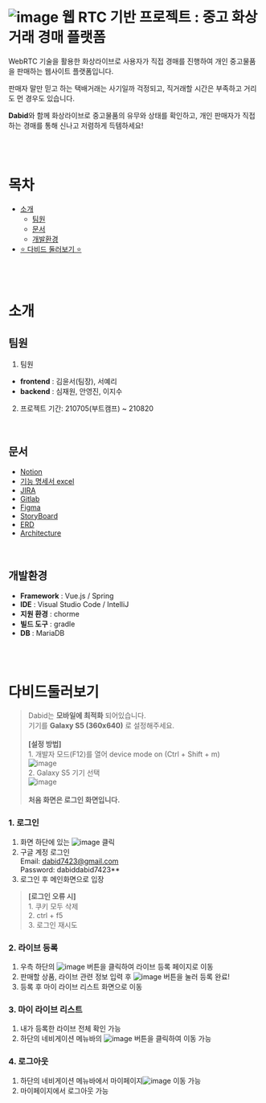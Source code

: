 # ![image](/uploads/588c46e1dbbb05547cd6d478c9331e41/image.png) **웹 RTC 기반 프로젝트 : 중고 화상거래 경매 플랫폼**

WebRTC 기술을 활용한 화상라이브로 사용자가 직접 경매를 진행하여 개인 중고물품을 판매하는 웹사이트 플랫폼입니다. 

판매자 말만 믿고 하는 택배거래는 사기일까 걱정되고, 직거래할 시간은 부족하고 거리도 먼 경우도 있습니다. 

**Dabid**와 함께 화상라이브로 중고물품의 유무와 상태를 확인하고, 개인 판매자가 직접하는 경매를 통해 신나고 저렴하게 득템하세요!

<br>
<br>

# 목차

- [소개](#소개)
  - [팀원](#팀원)
  - [문서](#문서)
  - [개발환경](#개발환경)
- [⭐ 다비드 둘러보기 ⭐](#DaBID.md)

<br>
<br>

# 소개
## 팀원
1. 팀원
  - **frontend** : 김윤서(팀장), 서예리
  - **backend**  : 심재원, 안영진, 이지수

2. 프로젝트 기간: 210705(부트캠프) ~ 210820    

<br>

## 문서
 - [Notion](https://www.notion.so/PJT-14bf2a880caa4b2f8cb5f220ce270bf3)
 - [기능 명세서 excel](https://docs.google.com/spreadsheets/d/1pazhJn9QQCp9-F--eiMslCsy95N4F8GIuffqEuyxysQ/edit#gid=1438666494)
 - [JIRA](https://jira.ssafy.com/projects/S05P12A506/issues/S05P12A506-3?filter=allopenissues)
 - [Gitlab](https://lab.ssafy.com/s05-webmobile1-sub2/S05P12A506)
 - [Figma](https://www.figma.com/team_invite/redeem/PxGzuHG5EE5SJrjPOExpwX)
 - [StoryBoard](https://docs.google.com/presentation/d/1eBP6ZpRhm4AEdg9Pu2nexNRW_feO2aKZFI18TOPKFzE/edit#slide=id.p)
 - [ERD](https://www.erdcloud.com/d/wbwiRBoxZA4vkFdkf)
 - [Architecture](https://drive.google.com/file/d/1QH-hY0vVtCKsxEMw_OxLQO5paEOxW7UN/view?usp=sharing)

<br>

## 개발환경
- __Framework__ : Vue.js / Spring
- __IDE__ : Visual Studio Code / IntelliJ
- __지원 환경__ : chorme
- __빌드 도구__ : gradle
- __DB__ : MariaDB


<br>
<br>


# 다비드둘러보기
> Dabid는 **모바일에 최적화** 되어있습니다.
<br> 기기를 **Galaxy S5 (360x640)** 로 설정해주세요.
<br><br> **[설정 방법]**
<br> 1. 개발자 모드(F12)를 열어 device mode on (Ctrl + Shift + m)
<br>![image](/uploads/a8af3f2d286b20227ff3cf1016fa6ab9/image.png)
<br> 2. Galaxy S5 기기 선택
<br>![image](/uploads/e229472ea6c4fd980944b09cd8a82ad2/image.png)
<br><br> **처음 화면은 로그인 화면입니다.**

### 1. 로그인
1. 화면 하단에 있는 ![image](/uploads/035fdfc4c1143f607ee4bd6e120e5c07/image.png) 클릭
2. 구글 계정 로그인<br>
  Email: dabid7423@gmail.com<br>
  Password: dabiddabid7423**
3. 로그인 후 메인화면으로 입장
> **[로그인 오류 시]**
<br> 1. 쿠키 모두 삭제
<br> 2. ctrl + f5 
<br> 3. 로그인 재시도

### 2. 라이브 등록
1. 우측 하단의 ![image](/uploads/b4409d2f374f3dfa970b3b8cc0a63245/image.png) 버튼을 클릭하여 라이브 등록 페이지로 이동
2. 판매할 상품, 라이브 관련 정보 입력 후 ![image](/uploads/28fd0c9d04168e57fae2eef18f9b97b4/image.png) 버튼을 눌러 등록 완료!
3. 등록 후 마이 라이브 리스트 화면으로 이동

### 3. 마이 라이브 리스트
1. 내가 등록한 라이브 전체 확인 가능
2. 하단의 네비게이션 메뉴바의 ![image](/uploads/11331572e8aeb6c6468524e2f00d8c98/image.png) 버튼을 클릭하여 이동 가능

### 4. 로그아웃
1. 하단의 네비게이션 메뉴바에서 마이페이지![image](/uploads/21f09db07808a5bb00fdf5004fd33e80/image.png) 이동 가능
2. 마이페이지에서 로그아웃 가능
 

